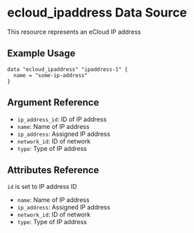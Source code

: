 # ecloud_ipaddress Data Source

This resource represents an eCloud IP address

## Example Usage

```hcl
data "ecloud_ipaddress" "ipaddress-1" {
  name = "some-ip-address"
}
```

## Argument Reference

- `ip_address_id`: ID of IP address
- `name`: Name of IP address
- `ip_address`: Assigned IP address
- `network_id`: ID of network
- `type`: Type of IP address

## Attributes Reference

`id` is set to IP address ID

- `name`: Name of IP address
- `ip_address`: Assigned IP address
- `network_id`: ID of network
- `type`: Type of IP address